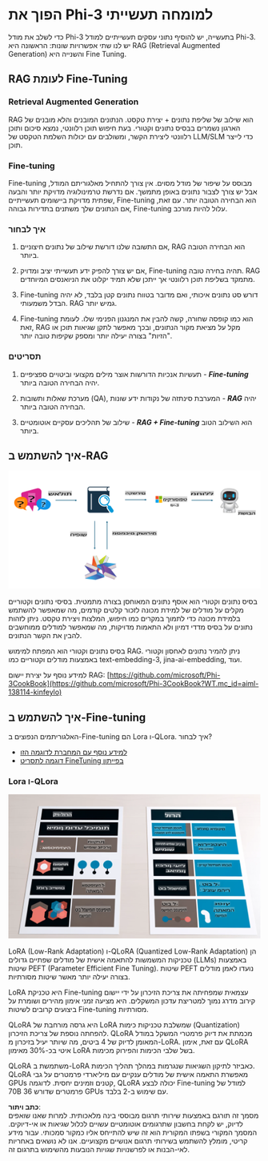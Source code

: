 # **הפוך את Phi-3 למומחה תעשייתי**

כדי לשלב את מודל Phi-3 בתעשייה, יש להוסיף נתוני עסקים תעשייתיים למודל Phi-3. יש לנו שתי אפשרויות שונות: הראשונה היא RAG (Retrieval Augmented Generation) והשנייה היא Fine Tuning.

## **RAG לעומת Fine-Tuning**

### **Retrieval Augmented Generation**

RAG הוא שילוב של שליפת נתונים + יצירת טקסט. הנתונים המובנים והלא מובנים של הארגון נשמרים בבסיס נתונים וקטורי. בעת חיפוש תוכן רלוונטי, נמצא סיכום ותוכן רלוונטי ליצירת הקשר, ומשולבים עם יכולות השלמת הטקסט של LLM/SLM כדי לייצר תוכן.

### **Fine-tuning**

Fine-tuning מבוסס על שיפור של מודל מסוים. אין צורך להתחיל מאלגוריתם המודל, אבל יש צורך לצבור נתונים באופן מתמשך. אם נדרשת טרמינולוגיה מדויקת יותר והבעה שפתית מדויקת ביישומים תעשייתיים, Fine-tuning הוא הבחירה הטובה יותר. עם זאת, אם הנתונים שלך משתנים בתדירות גבוהה, Fine-tuning עלול להיות מורכב.

### **איך לבחור**

1. אם התשובה שלנו דורשת שילוב של נתונים חיצוניים, RAG הוא הבחירה הטובה ביותר.

2. אם יש צורך להפיק ידע תעשייתי יציב ומדויק, Fine-tuning תהיה בחירה טובה. RAG מתמקד בשליפת תוכן רלוונטי אך ייתכן שלא תמיד יקלוט את הניואנסים המיוחדים.

3. Fine-tuning דורש סט נתונים איכותי, ואם מדובר בטווח נתונים קטן בלבד, לא יהיה הבדל משמעותי. RAG גמיש יותר.

4. Fine-tuning הוא כמו קופסה שחורה, קשה להבין את המנגנון הפנימי שלו. לעומת זאת, RAG מקל על מציאת מקור הנתונים, ובכך מאפשר לתקן שגיאות תוכן או "הזיות" בצורה יעילה יותר ומספק שקיפות טובה יותר.

### **תסריטים**

1. תעשיות אנכיות הדורשות אוצר מילים מקצועי וביטויים ספציפיים - ***Fine-tuning*** יהיה הבחירה הטובה ביותר.

2. מערכת שאלות ותשובות (QA), המערבת סינתזה של נקודות ידע שונות - ***RAG*** יהיה הבחירה הטובה ביותר.

3. שילוב של תהליכים עסקיים אוטומטיים - ***RAG + Fine-tuning*** הוא השילוב הטוב ביותר.

## **איך להשתמש ב-RAG**

![rag](../../../../translated_images/rag.36e7cb856f120334d577fde60c6a5d7c5eecae255dac387669303d30b4b3efa4.he.png)

בסיס נתונים וקטורי הוא אוסף נתונים המאוחסן בצורה מתמטית. בסיסי נתונים וקטוריים מקלים על מודלים של למידת מכונה לזכור קלטים קודמים, מה שמאפשר להשתמש בלמידת מכונה כדי לתמוך במקרים כמו חיפוש, המלצות ויצירת טקסט. ניתן לזהות נתונים על בסיס מדדי דמיון ולא התאמות מדויקות, מה שמאפשר למודלים ממוחשבים להבין את הקשר הנתונים.

בסיס נתונים וקטורי הוא המפתח למימוש RAG. ניתן להמיר נתונים לאחסון וקטורי באמצעות מודלים וקטוריים כמו text-embedding-3, jina-ai-embedding, ועוד.

למידע נוסף על יצירת יישום RAG: [https://github.com/microsoft/Phi-3CookBook](https://github.com/microsoft/Phi-3CookBook?WT.mc_id=aiml-138114-kinfeylo)

## **איך להשתמש ב-Fine-tuning**

האלגוריתמים הנפוצים ב-Fine-tuning הם Lora ו-QLora. איך לבחור?
- [למידע נוסף עם המחברת לדוגמה הזו](../../../../code/04.Finetuning/Phi_3_Inference_Finetuning.ipynb)
- [דוגמה לתסריט FineTuning בפייתון](../../../../code/04.Finetuning/FineTrainingScript.py)

### **Lora ו-QLora**

![lora](../../../../translated_images/qlora.6aeba71122bc0c8d56ccf0bc36b861304939fee087f43c1fc6cc5c9cb8764725.he.png)

LoRA (Low-Rank Adaptation) ו-QLoRA (Quantized Low-Rank Adaptation) הן טכניקות המשמשות להתאמה אישית של מודלים שפתיים גדולים (LLMs) באמצעות שיטות PEFT (Parameter Efficient Fine Tuning). שיטות PEFT נועדו לאמן מודלים בצורה יעילה יותר מאשר שיטות מסורתיות.

LoRA היא טכניקת Fine-tuning עצמאית שמפחיתה את צריכת הזיכרון על ידי יישום קירוב מדרג נמוך למטריצת עדכון המשקלים. היא מציעה זמני אימון מהירים ושומרת על ביצועים קרובים לשיטות Fine-tuning מסורתיות.

QLoRA היא גרסה מורחבת של LoRA שמשלבת טכניקות כימות (Quantization) להפחתה נוספת של צריכת הזיכרון. QLoRA מכמתת את דיוק פרמטרי המשקל במודל המאומן לדיוק של 4 ביטים, מה שיותר יעיל בזיכרון מ-LoRA. עם זאת, אימון QLoRA איטי בכ-30% מאימון LoRA בשל שלבי הכימות והפירוק מכימות.

QLoRA משתמשת ב-LoRA כאביזר לתיקון השגיאות שנגרמות במהלך תהליך הכימות. QLoRA מאפשרת התאמה אישית של מודלים ענקיים עם מיליארדי פרמטרים על גבי GPUs קטנים וזמינים יחסית. לדוגמה, QLoRA יכולה לבצע Fine-tuning למודל של 70B פרמטרים שדורש 36 GPUs עם שימוש ב-2 בלבד.

**כתב ויתור**:  
מסמך זה תורגם באמצעות שירותי תרגום מבוססי בינה מלאכותית. למרות שאנו שואפים לדיוק, יש לקחת בחשבון שתרגומים אוטומטיים עשויים לכלול שגיאות או אי-דיוקים. המסמך המקורי בשפתו המקורית הוא זה שיש להתייחס אליו כמקור סמכותי. עבור מידע קריטי, מומלץ להשתמש בשירותי תרגום אנושיים מקצועיים. אנו לא נושאים באחריות לאי-הבנות או לפרשנויות שגויות הנובעות מהשימוש בתרגום זה.